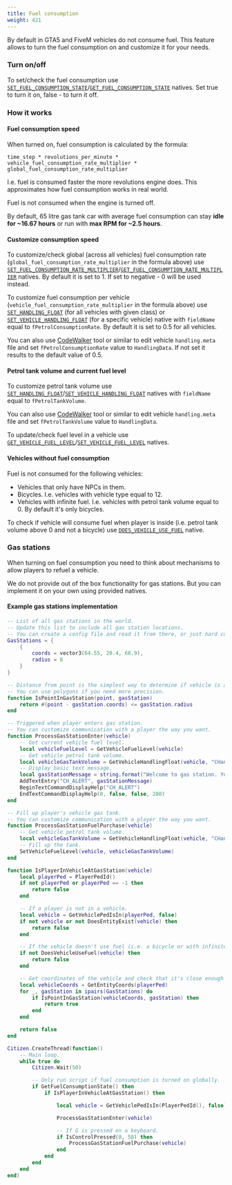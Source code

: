 ```yaml
---
title: Fuel consumption
weight: 421
---
```


By default in GTA5 and FiveM vehicles do not consume fuel. This feature allows to turn the fuel consumption on and customize it for your needs.

### Turn on/off

To set/check the fuel consumption use [`SET_FUEL_CONSUMPTION_STATE`](https://docs.fivem.net/natives/?_0x81DAD03E)/[`GET_FUEL_CONSUMPTION_STATE`](https://docs.fivem.net/natives/?_0xC66CD90C) natives. Set true to turn it on, false - to turn it off.

### How it works

#### Fuel consumption speed

When turned on, fuel consumption is calculated by the formula:

```
time_step * revolutions_per_minute * vehicle_fuel_consumption_rate_multiplier * global_fuel_consumption_rate_multiplier
```

I.e. fuel is consumed faster the more revolutions engine does. This approximates how fuel consumption works in real world.

Fuel is not consumed when the engine is turned off.

By default, 65 litre gas tank car with average fuel consumption can stay **idle for ~16.67 hours** or run with **max RPM for ~2.5 hours**.

#### Customize consumption speed

To customize/check global (across all vehicles) fuel consumption rate (`global_fuel_consumption_rate_multiplier` in the formula above) use [`SET_FUEL_CONSUMPTION_RATE_MULTIPLIER`](https://docs.fivem.net/natives/?_0x845F3E5C)/[`GET_FUEL_CONSUMPTION_RATE_MULTIPLIER`](https://docs.fivem.net/natives/?_0x5550BF9F) natives. By default it is set to 1. If set to negative - 0 will be used instead.

To customize fuel consumption per vehicle (`vehicle_fuel_consumption_rate_multiplier` in the formula above) use [`SET_HANDLING_FLOAT`](https://docs.fivem.net/natives/?_0x90DD01C) (for all vehicles with given class) or [`SET_VEHICLE_HANDLING_FLOAT`](https://docs.fivem.net/natives/?_0x488C86D2) (for a specific vehicle) native with `fieldName` equal to `fPetrolConsumptionRate`. By default it is set to 0.5 for all vehicles.

You can also use [CodeWalker](https://github.com/dexyfex/CodeWalker) tool or similar to edit vehicle `handling.meta` file and set `fPetrolConsumptionRate` value to `HandlingData`. If not set it results to the default value of 0.5.

#### Petrol tank volume and current fuel level

To customize petrol tank volume use [`SET_HANDLING_FLOAT`](https://docs.fivem.net/natives/?_0x90DD01C)/[`SET_VEHICLE_HANDLING_FLOAT`](https://docs.fivem.net/natives/?_0x488C86D2) natives with `fieldName` equal to `fPetrolTankVolume`.

You can also use [CodeWalker](https://github.com/dexyfex/CodeWalker) tool or similar to edit vehicle `handling.meta` file and set `fPetrolTankVolume` value to `HandlingData`.

To update/check fuel level in a vehicle use [`GET_VEHICLE_FUEL_LEVEL`](https://docs.fivem.net/natives/?_0x5F739BB8)/[`SET_VEHICLE_FUEL_LEVEL`](https://docs.fivem.net/natives/?_0xBA970511) natives.

#### Vehicles without fuel consumption

Fuel is not consumed for the following vehicles:

- Vehicles that only have NPCs in them.
- Bicycles. I.e. vehicles with vehicle type equal to 12.
- Vehicles with infinite fuel. I.e. vehicles with petrol tank volume equal to 0. By default it's only bicycles.

To check if vehicle will consume fuel when player is inside (i.e. petrol tank volume above 0 and not a bicycle) use [`DOES_VEHICLE_USE_FUEL`](https://docs.fivem.net/natives/?_0xEF30A696) native.

### Gas stations

When turning on fuel consumption you need to think about mechanisms to allow players to refuel a vehicle.

We do not provide out of the box functionality for gas stations. But you can implement it on your own using provided natives.

#### Example gas stations implementation

```lua
-- List of all gas stations in the world.
-- Update this list to include all gas station locations.
-- You can create a config file and read it from there, or just hard code as in this example.
GasStations = {
    {
        coords = vector3(64.55, 20.4, 68.9),  
        radius = 8
    }
}

-- Distance from point is the simplest way to determine if vehicle is at a gas station.
-- You can use polygons if you need more precision.
function IsPointInGasStation(point, gasStation)
    return #(point - gasStation.coords) <= gasStation.radius
end

-- Triggered when player enters gas station.
-- You can customize communication with a player the way you want.
function ProcessGasStationEnter(vehicle)
    -- Get current vehicle fuel level.
    local vehicleFuelLevel = GetVehicleFuelLevel(vehicle)
    -- Get vehicle petrol tank volume.
    local vehicleGasTankVolume = GetVehicleHandlingFloat(vehicle, "CHandlingData", "fPetrolTankVolume")
    -- Display basic text message.
    local gasStationMessage = string.format("Welcome to gas station. You have %.3f out of %.3f liters of fuel left. Press G to fill tank.", vehicleFuelLevel, vehicleGasTankVolume)
    AddTextEntry("CH_ALERT", gasStationMessage)
    BeginTextCommandDisplayHelp("CH_ALERT")
    EndTextCommandDisplayHelp(0, false, false, 200)
end

-- Fill up player's vehicle gas tank.
-- You can customize communication with a player the way you want.
function ProcessGasStationFuelPurchase(vehicle)
    -- Get vehicle petrol tank volume.
    local vehicleGasTankVolume = GetVehicleHandlingFloat(vehicle, "CHandlingData", "fPetrolTankVolume")
    -- Fill up the tank.
    SetVehicleFuelLevel(vehicle, vehicleGasTankVolume)
end

function IsPlayerInVehicleAtGasStation(vehicle)
    local playerPed = PlayerPedId()
    if not playerPed or playerPed == -1 then
        return false
    end

    -- If a player is not in a vehicle.
    local vehicle = GetVehiclePedIsIn(playerPed, false)
    if not vehicle or not DoesEntityExist(vehicle) then
        return false
    end

    -- If the vehicle doesn't use fuel (i.e. a bicycle or with infinite fuel).
    if not DoesVehicleUseFuel(vehicle) then
        return false
    end

    -- Get coordinates of the vehicle and check that it's close enough to any of the gas stations.
    local vehicleCoords = GetEntityCoords(playerPed)
    for _, gasStation in ipairs(GasStations) do
        if IsPointInGasStation(vehicleCoords, gasStation) then
            return true
        end
    end

    return false
end

Citizen.CreateThread(function()
    -- Main loop.
    while true do
        Citizen.Wait(50)

        -- Only run script if fuel consumption is turned on globally.
        if GetFuelConsumptionState() then
            if IsPlayerInVehicleAtGasStation() then

                local vehicle = GetVehiclePedIsIn(PlayerPedId(), false)

                ProcessGasStationEnter(vehicle)

                -- If G is pressed on a keyboard.
                if IsControlPressed(0, 58) then
                    ProcessGasStationFuelPurchase(vehicle)
                end
            end
        end
    end
end)
```
